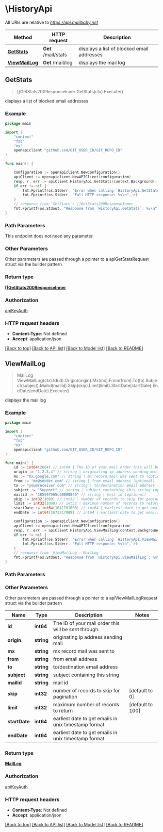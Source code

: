 # \HistoryApi

All URIs are relative to *https://api.mailbaby.net*

Method | HTTP request | Description
------------- | ------------- | -------------
[**GetStats**](HistoryApi.md#GetStats) | **Get** /mail/stats | displays a list of blocked email addresses
[**ViewMailLog**](HistoryApi.md#ViewMailLog) | **Get** /mail/log | displays the mail log



## GetStats

> []GetStats200ResponseInner GetStats(ctx).Execute()

displays a list of blocked email addresses

### Example

```go
package main

import (
    "context"
    "fmt"
    "os"
    openapiclient "github.com/GIT_USER_ID/GIT_REPO_ID"
)

func main() {

    configuration := openapiclient.NewConfiguration()
    apiClient := openapiclient.NewAPIClient(configuration)
    resp, r, err := apiClient.HistoryApi.GetStats(context.Background()).Execute()
    if err != nil {
        fmt.Fprintf(os.Stderr, "Error when calling `HistoryApi.GetStats``: %v\n", err)
        fmt.Fprintf(os.Stderr, "Full HTTP response: %v\n", r)
    }
    // response from `GetStats`: []GetStats200ResponseInner
    fmt.Fprintf(os.Stdout, "Response from `HistoryApi.GetStats`: %v\n", resp)
}
```

### Path Parameters

This endpoint does not need any parameter.

### Other Parameters

Other parameters are passed through a pointer to a apiGetStatsRequest struct via the builder pattern


### Return type

[**[]GetStats200ResponseInner**](GetStats200ResponseInner.md)

### Authorization

[apiKeyAuth](../README.md#apiKeyAuth)

### HTTP request headers

- **Content-Type**: Not defined
- **Accept**: application/json

[[Back to top]](#) [[Back to API list]](../README.md#documentation-for-api-endpoints)
[[Back to Model list]](../README.md#documentation-for-models)
[[Back to README]](../README.md)


## ViewMailLog

> MailLog ViewMailLog(ctx).Id(id).Origin(origin).Mx(mx).From(from).To(to).Subject(subject).Mailid(mailid).Skip(skip).Limit(limit).StartDate(startDate).EndDate(endDate).Execute()

displays the mail log



### Example

```go
package main

import (
    "context"
    "fmt"
    "os"
    openapiclient "github.com/GIT_USER_ID/GIT_REPO_ID"
)

func main() {
    id := int64(2604) // int64 | The ID of your mail order this will be sent through. (optional)
    origin := "1.2.3.4" // string | originating ip address sending mail (optional)
    mx := "mx.google.com" // string | mx record mail was sent to (optional)
    from := "me@sender.com" // string | from email address (optional)
    to := "you@receiver.com" // string | to/destination email address (optional)
    subject := "Support" // string | subject containing this string (optional)
    mailid := "185997065c60008840" // string | mail id (optional)
    skip := int32(1000) // int32 | number of records to skip for pagination (optional) (default to 0)
    limit := int32(1000) // int32 | maximum number of records to return (optional) (default to 100)
    startDate := int64(1641781008) // int64 | earliest date to get emails in unix timestamp format (optional)
    endDate := int64(1673317008) // int64 | earliest date to get emails in unix timestamp format (optional)

    configuration := openapiclient.NewConfiguration()
    apiClient := openapiclient.NewAPIClient(configuration)
    resp, r, err := apiClient.HistoryApi.ViewMailLog(context.Background()).Id(id).Origin(origin).Mx(mx).From(from).To(to).Subject(subject).Mailid(mailid).Skip(skip).Limit(limit).StartDate(startDate).EndDate(endDate).Execute()
    if err != nil {
        fmt.Fprintf(os.Stderr, "Error when calling `HistoryApi.ViewMailLog``: %v\n", err)
        fmt.Fprintf(os.Stderr, "Full HTTP response: %v\n", r)
    }
    // response from `ViewMailLog`: MailLog
    fmt.Fprintf(os.Stdout, "Response from `HistoryApi.ViewMailLog`: %v\n", resp)
}
```

### Path Parameters



### Other Parameters

Other parameters are passed through a pointer to a apiViewMailLogRequest struct via the builder pattern


Name | Type | Description  | Notes
------------- | ------------- | ------------- | -------------
 **id** | **int64** | The ID of your mail order this will be sent through. | 
 **origin** | **string** | originating ip address sending mail | 
 **mx** | **string** | mx record mail was sent to | 
 **from** | **string** | from email address | 
 **to** | **string** | to/destination email address | 
 **subject** | **string** | subject containing this string | 
 **mailid** | **string** | mail id | 
 **skip** | **int32** | number of records to skip for pagination | [default to 0]
 **limit** | **int32** | maximum number of records to return | [default to 100]
 **startDate** | **int64** | earliest date to get emails in unix timestamp format | 
 **endDate** | **int64** | earliest date to get emails in unix timestamp format | 

### Return type

[**MailLog**](MailLog.md)

### Authorization

[apiKeyAuth](../README.md#apiKeyAuth)

### HTTP request headers

- **Content-Type**: Not defined
- **Accept**: application/json

[[Back to top]](#) [[Back to API list]](../README.md#documentation-for-api-endpoints)
[[Back to Model list]](../README.md#documentation-for-models)
[[Back to README]](../README.md)

